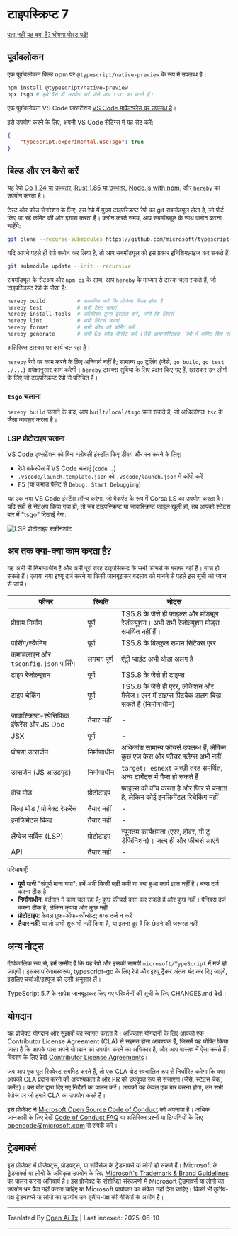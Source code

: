 # टाइपस्क्रिप्ट 7

[पता नहीं यह क्या है? घोषणा पोस्ट पढ़ें!](https://devblogs.microsoft.com/typescript/typescript-native-port/)

## पूर्वावलोकन

एक पूर्वावलोकन बिल्ड npm पर `@typescript/native-preview` के रूप में उपलब्ध है।

```sh
npm install @typescript/native-preview
npx tsgo # इसे वैसे ही उपयोग करें जैसे आप tsc का करते हैं।
```

एक पूर्वावलोकन VS Code एक्सटेंशन [VS Code मार्केटप्लेस पर उपलब्ध है](https://marketplace.visualstudio.com/items?itemName=TypeScriptTeam.native-preview)।

इसे उपयोग करने के लिए, अपनी VS Code सेटिंग्स में यह सेट करें:

```json
{
    "typescript.experimental.useTsgo": true
}
```

## बिल्ड और रन कैसे करें

यह रेपो [Go 1.24 या उच्चतर](https://go.dev/dl/), [Rust 1.85 या उच्चतर](https://www.rust-lang.org/tools/install), [Node.js with npm](https://nodejs.org/), और [`hereby`](https://www.npmjs.com/package/hereby) का उपयोग करता है।

टेस्ट और कोड जेनरेशन के लिए, इस रेपो में मुख्य टाइपस्क्रिप्ट रेपो का git सबमॉड्यूल होता है, जो पोर्ट किए जा रहे कमिट की ओर इशारा करता है।
क्लोन करते समय, आप सबमॉड्यूल के साथ क्लोन करना चाहेंगे:

```sh
git clone --recurse-submodules https://github.com/microsoft/typescript-go.git
```

यदि आपने पहले ही रेपो क्लोन कर लिया है, तो आप सबमॉड्यूल को इस प्रकार इनिशियलाइज कर सकते हैं:

```sh
git submodule update --init --recursive
```

सबमॉड्यूल के सेटअप और `npm ci` के साथ, आप `hereby` के माध्यम से टास्क चला सकते हैं, जो टाइपस्क्रिप्ट रेपो के जैसा है:

```sh
hereby build          # सत्यापित करें कि प्रोजेक्ट बिल्ड होता है
hereby test           # सभी टेस्ट चलाएं
hereby install-tools  # अतिरिक्त टूल्स इंस्टॉल करें, जैसे कि लिंटर्स
hereby lint           # सभी लिंटर्स चलाएं
hereby format         # सभी कोड को फॉर्मेट करें
hereby generate       # सभी Go कोड जेनरेट करें (जैसे डायग्नोस्टिक्स, रेपो में कमिट किए गए)
```

अतिरिक्त टास्क्स पर कार्य चल रहा है।

`hereby` रेपो पर काम करने के लिए अनिवार्य नहीं है; सामान्य `go` टूलिंग (जैसे, `go build`, `go test ./...`) अपेक्षानुसार काम करेगी।
`hereby` टास्क्स सुविधा के लिए प्रदान किए गए हैं, खासकर उन लोगों के लिए जो टाइपस्क्रिप्ट रेपो से परिचित हैं।

### `tsgo` चलाना

`hereby build` चलाने के बाद, आप `built/local/tsgo` चला सकते हैं, जो अधिकांशतः `tsc` के जैसा व्यवहार करता है।

### LSP प्रोटोटाइप चलाना

VS Code एक्सटेंशन को बिना ग्लोबली इंस्टॉल किए डीबग और रन करने के लिए:

* रेपो वर्कस्पेस में VS Code चलाएं (`code .`)
* `.vscode/launch.template.json` को `.vscode/launch.json` में कॉपी करें
* <kbd>F5</kbd> (या कमांड पैलेट से `Debug: Start Debugging`)

यह एक नया VS Code इंस्टेंस लॉन्च करेगा, जो बैकएंड के रूप में Corsa LS का उपयोग करता है। यदि सही से सेटअप किया गया हो, तो जब टाइपस्क्रिप्ट या जावास्क्रिप्ट फाइल खुली हो, तब आपको स्टेटस बार में "tsgo" दिखाई देगा:

![LSP प्रोटोटाइप स्क्रीनशॉट](.github/ls-screenshot.png)

## अब तक क्या-क्या काम करता है?

यह अभी भी निर्माणाधीन है और अभी पूरी तरह टाइपस्क्रिप्ट के सभी फीचर्स के बराबर नहीं है। बग्स हो सकते हैं। कृपया नया इश्यू दर्ज करने या किसी जानबूझकर बदलाव को मानने से पहले इस सूची को ध्यान से जांचें।

| फीचर | स्थिति | नोट्स |
|---------|--------|-------|
| प्रोग्राम निर्माण | पूर्ण | TS5.8 के जैसे ही फाइल्स और मॉड्यूल रेजोल्यूशन। अभी सभी रेजोल्यूशन मोड्स समर्थित नहीं हैं। |
| पार्सिंग/स्कैनिंग | पूर्ण | TS5.8 के बिल्कुल समान सिंटैक्स एरर |
| कमांडलाइन और `tsconfig.json` पार्सिंग | लगभग पूर्ण | एंट्री प्वाइंट अभी थोड़ा अलग है |
| टाइप रेजोल्यूशन | पूर्ण | TS5.8 के जैसे ही टाइप्स |
| टाइप चेकिंग | पूर्ण | TS5.8 के जैसे ही एरर, लोकेशन और मैसेज। एरर में टाइप्स प्रिंटबैक अलग दिख सकते हैं (निर्माणाधीन) |
| जावास्क्रिप्ट-स्पेसिफिक इंफेरेंस और JS Doc | तैयार नहीं | - |
| JSX | पूर्ण | - |
| घोषणा उत्सर्जन | निर्माणाधीन | अधिकांश सामान्य फीचर्स उपलब्ध हैं, लेकिन कुछ एज केस और फीचर फ्लैग्स अभी नहीं |
| उत्सर्जन (JS आउटपुट) | निर्माणाधीन | `target: esnext` अच्छी तरह समर्थित, अन्य टार्गेट्स में गैप्स हो सकते हैं |
| वॉच मोड | प्रोटोटाइप | फाइल्स को वॉच करता है और फिर से बनाता है, लेकिन कोई इनक्रिमेंटल रिचेकिंग नहीं |
| बिल्ड मोड / प्रोजेक्ट रेफरेंस | तैयार नहीं | - |
| इनक्रिमेंटल बिल्ड | तैयार नहीं | - |
| लैंग्वेज सर्विस (LSP) | प्रोटोटाइप | न्यूनतम कार्यक्षमता (एरर, होवर, गो टू डेफिनिशन)। जल्द ही और फीचर्स आएंगे |
| API | तैयार नहीं | - |

परिभाषाएँ:

 * **पूर्ण** यानी "संपूर्ण माना गया": हमें अभी किसी बड़ी कमी या बचा हुआ कार्य ज्ञात नहीं है। बग्स दर्ज करना ठीक है
 * **निर्माणाधीन**: वर्तमान में काम चल रहा है; कुछ फीचर्स काम कर सकते हैं और कुछ नहीं। पैनिक्स दर्ज करना ठीक है, लेकिन कृपया और कुछ नहीं
 * **प्रोटोटाइप**: केवल प्रूफ-ऑफ-कॉन्सेप्ट; बग्स दर्ज न करें
 * **तैयार नहीं**: या तो अभी शुरू भी नहीं किया है, या इतना दूर है कि छेड़ने की जरूरत नहीं

## अन्य नोट्स

दीर्घकालिक रूप से, हमें उम्मीद है कि यह रेपो और इसकी सामग्री `microsoft/TypeScript` में मर्ज हो जाएगी।
इसका परिणामस्वरूप, typescript-go के लिए रेपो और इश्यू ट्रैकर अंततः बंद कर दिए जाएंगे, इसलिए चर्चाओं/इश्यूज को उसी अनुसार लें।

TypeScript 5.7 के सापेक्ष जानबूझकर किए गए परिवर्तनों की सूची के लिए CHANGES.md देखें।

## योगदान

यह प्रोजेक्ट योगदान और सुझावों का स्वागत करता है। अधिकांश योगदानों के लिए आपको एक
Contributor License Agreement (CLA) से सहमत होना आवश्यक है, जिसमें यह घोषित किया जाता है कि आपके पास अपने योगदान का उपयोग करने का अधिकार है, और आप वास्तव में ऐसा करते हैं।
विवरण के लिए देखें [Contributor License Agreements](https://cla.opensource.microsoft.com)।

जब आप एक पुल रिक्वेस्ट सबमिट करते हैं, तो एक CLA बोट स्वचालित रूप से निर्धारित करेगा कि क्या आपको CLA प्रदान करने की आवश्यकता है
और PR को उपयुक्त रूप से सजाएगा (जैसे, स्टेटस चेक, कमेंट)। बस बोट द्वारा दिए गए निर्देशों का पालन करें।
आपको यह केवल एक बार करना होगा, उन सभी रेपोज पर जो हमारे CLA का उपयोग करते हैं।

इस प्रोजेक्ट ने [Microsoft Open Source Code of Conduct](https://opensource.microsoft.com/codeofconduct/) को अपनाया है।
अधिक जानकारी के लिए देखें [Code of Conduct FAQ](https://opensource.microsoft.com/codeofconduct/faq/) या
अतिरिक्त प्रश्नों या टिप्पणियों के लिए [opencode@microsoft.com](mailto:opencode@microsoft.com) से संपर्क करें।

## ट्रेडमार्क्स

इस प्रोजेक्ट में प्रोजेक्ट्स, प्रोडक्ट्स, या सर्विसेज के ट्रेडमार्क्स या लोगो हो सकते हैं। Microsoft के
ट्रेडमार्क्स या लोगो के अधिकृत उपयोग के लिए [Microsoft's Trademark & Brand Guidelines](https://www.microsoft.com/legal/intellectualproperty/trademarks/usage/general) का पालन करना अनिवार्य है।
इस प्रोजेक्ट के संशोधित संस्करणों में Microsoft ट्रेडमार्क्स या लोगो का उपयोग भ्रम पैदा नहीं करना चाहिए या Microsoft प्रायोजन का संकेत नहीं देना चाहिए।
किसी भी तृतीय-पक्ष ट्रेडमार्क्स या लोगो का उपयोग उन तृतीय-पक्ष की नीतियों के अधीन है।


---

Tranlated By [Open Ai Tx](https://github.com/OpenAiTx/OpenAiTx) | Last indexed: 2025-06-10

---
